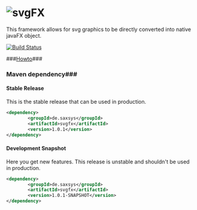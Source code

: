 # ![svgFX](http://xyanid.de/projects/java/svgfx/svgfx.png)
This framework allows for svg graphics to be directly converted into native javaFX object.

[![Build Status](https://xyanid.de:8584/app/rest/builds/buildType:SvgFX_Build/statusIcon)](https://xyanid.de:8584/viewType.html?buildTypeId=SvgFX_Build&guest=1)

###[Howto](../../wiki "Howto")###

### Maven dependency###

#### Stable Release

This is the stable release that can be used in production.

```xml
<dependency>
		<groupId>de.saxsys</groupId>
		<artifactId>svgfx</artifactId>
		<version>1.0.1</version>
</dependency>
```

#### Development Snapshot

Here you get new features. This release is unstable and shouldn't be used in production. 

```xml
<dependency>
		<groupId>de.saxsys</groupId>
		<artifactId>svgfx</artifactId>
		<version>1.0.1-SNAPSHOT</version>
</dependency>
```
